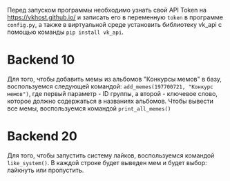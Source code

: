 Перед запуском программы необходимо узнать свой API Token на https://vkhost.github.io/ и записать его в переменную `token` в программе `config.py`, а также в виртуальной среде установить библиотеку vk_api с помощью команды `pip install vk_api`.

# Backend 10

Для того, чтобы добавить мемы из альбомов "Конкурсы мемов" в базу, воспользуемся следующей командой:
`add_memes(197700721, "Конкурс мемов")`, где первый параметр - ID группы, а второй - ключевое слово, которое должно содержаться в названиях альбомов.
Чтобы вывести все мемы, воспользуемся командой `print_all_memes()`

# Backend 20

Для того, чтобы запустить систему лайков, воспользуемся командой `like_system()`. В каждой строке будет выведен мем и будет выбор: лайкнуть или пропустить.
